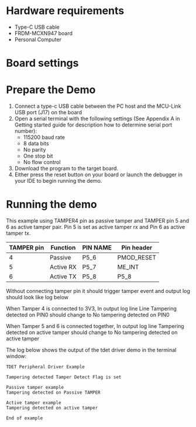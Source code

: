 Hardware requirements
=====================
- Type-C USB cable
- FRDM-MCXN947 board
- Personal Computer

Board settings
============

Prepare the Demo
===============
1.  Connect a type-c USB cable between the PC host and the MCU-Link USB port (J17) on the board
2.  Open a serial terminal with the following settings (See Appendix A in Getting started guide for description how to determine serial port number):
    - 115200 baud rate
    - 8 data bits
    - No parity
    - One stop bit
    - No flow control
3.  Download the program to the target board.
4.  Either press the reset button on your board or launch the debugger in your IDE to begin running the demo.

Running the demo
================
This example using TAMPER4 pin as passive tamper and TAMPER pin 5 and 6 as active tamper pair.
Pin 5 is set as active tamper rx and Pin 6 as active tamper tx.

| TAMPER pin | Function   | PIN NAME | Pin header|
|------------|------------|----------|--------------|
| 4          | Passive    | P5_6     | PMOD_RESET   |
| 5          | Active RX  | P5_7     | ME_INT       |
| 6          | Active TX  | P5_8     | P5_8         |

Without connecting tamper pin it should trigger tamper event and output log should look like log below

When Tamper 4 is connected to 3V3, In output log line Line Tampering detected on PIN0 should change to No tampering detected on PIN0

When Tamper 5 and 6 is connected together, In output log line Tampering detected on active tamper should change to No tampering detected on active tamper

The log below shows the output of the tdet driver demo in the terminal window:
~~~~~~~~~~~~~~~~~~~~~~~~~~~~~~~~~~~
TDET Peripheral Driver Example

Tampering detected Tamper Detect Flag is set

Passive tamper example
Tampering detected on Passive TAMPER

Active tamper example
Tampering detected on active tamper

End of example
~~~~~~~~~~~~~~~~~~~~~~~~~~~~~~~~~~~
